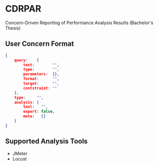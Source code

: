 # CDRPAR
Concern-Driven Reporting of Performance Analysis Results (Bachelor's Thesis)

## User Concern Format

```json
{
    query:    {
        text:        "",
        type:        "",
        parameters:  {},
        format:      "",
        target:      "",
        contstraint: ""
    },
    type:     "",
    analysis: {
        tool:   "",
        expert: false,
        meta:   {}
    }
}
```

## Supported Analysis Tools

- JMeter
- Locust
